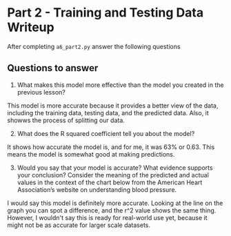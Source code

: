 # Part 2 - Training and Testing Data Writeup

After completing `a6_part2.py` answer the following questions

## Questions to answer

1. What makes this model more effective than the model you created in the previous lesson?


This model is more accurate because it provides a better view of the data, including the training data, testing data, and the predicted data. Also, it showws the process of splitting our data.


2. What does the R squared coefficient tell you about the model?

It shows how accurate the model is, and for me, it was 63% or 0.63. This means the model is somewhat good at making predictions.


3. Would you say that your model is accurate? What evidence supports your conclusion? Consider the meaning of the predicted and actual values in the context of the chart below from the American Heart Association’s website on understanding blood pressure.

I would say this model is definitely more accurate. Looking at the line on the graph you can spot a difference, and the r^2 value shows the same thing. However, I wouldn't say this is ready for real-world use yet, because it might not be as accurate for larger scale datasets. 